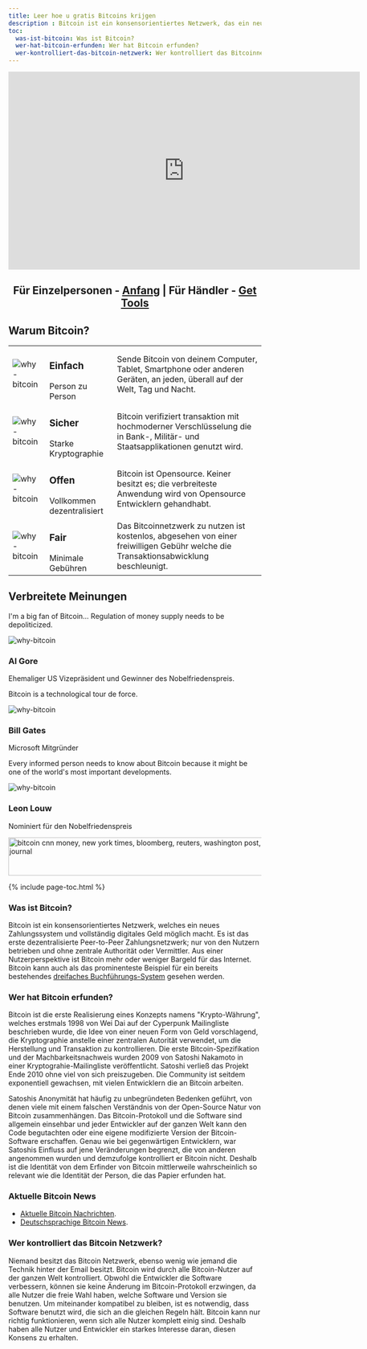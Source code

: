 ```yaml
---
title: Leer hoe u gratis Bitcoins krijgen
description : Bitcoin ist ein konsensorientiertes Netzwerk, das ein neues Zahlungssystem und voll digitales Geld ermöglicht.
toc:
  was-ist-bitcoin: Was ist Bitcoin?
  wer-hat-bitcoin-erfunden: Wer hat Bitcoin erfunden?
  wer-kontrolliert-das-bitcoin-netzwerk: Wer kontrolliert das Bitcoinnetzwerk?
---
```


<center><iframe width="700" height="394" src="https://www.youtube.com/embed/Gc2en3nHxA4" frameborder="0" allowfullscreen></iframe></center>

<center>
  <h2>Für Einzelpersonen - <a href="/de/anfang">Anfang</a> | Für Händler - <a href="/en/merchant-tools">Get Tools</a></h2>
</center>

<h2>Warum Bitcoin?</h2>
<table class="why-bitcoin">
	<tr>
		<td><img src="/images/icons/icon-why-easy.png" alt="why-bitcoin"></td>
		<td>
			<h3>Einfach</h3>
			Person zu Person
		</td>
		<td>
      Sende Bitcoin von deinem Computer, Tablet, Smartphone oder anderen Geräten, an jeden, überall auf der Welt, Tag und Nacht.
		</td>
	</tr>
	<tr>
		<td><img src="/images/icons/icon-why-secure.png" alt="why-bitcoin"></td>
		<td>
			<h3>Sicher</h3>
			Starke Kryptographie
		</td>
		<td>
      Bitcoin verifiziert transaktion mit hochmoderner Verschlüsselung die in Bank-, Militär- und Staatsapplikationen genutzt wird.
		</td>
	</tr>
	<tr>
		<td><img src="/images/icons/icon-why-open.png" alt="why-bitcoin"></td>
		<td>
			<h3>Offen</h3>
			Vollkommen dezentralisiert
		</td>
		<td>
      Bitcoin ist Opensource. Keiner besitzt es; die verbreiteste Anwendung wird von Opensource Entwicklern gehandhabt.
		</td>
	</tr>
	<tr>
		<td><img src="/images/icons/icon-why-fair.png" alt="why-bitcoin"></td>
		<td>
			<h3>Fair</h3>
  		Minimale Gebühren
		</td>
		<td>
      Das Bitcoinnetzwerk zu nutzen ist kostenlos, abgesehen von einer freiwilligen Gebühr welche die Transaktionsabwicklung beschleunigt.
		</td>
	</tr>
</table>

<p><h2>Verbreitete Meinungen</h2>
<div class="popular-opinion">
	<div>
		<div class="quote">
			<p>I'm a big fan of Bitcoin... Regulation of money supply needs to be depoliticized.</p>
		</div>
		<div class="person">
			<img src="/images/testimonials/al-gore.png" alt="why-bitcoin">
			<h3>Al Gore</h3>
      Ehemaliger US Vizepräsident und Gewinner des Nobelfriedenspreis.
		</div>
	</div>
	<div>
		<div class="quote">
			<p>Bitcoin is a technological tour de force.</p>
		</div>
		<div class="person">
			<img src="/images/testimonials/bill-gates.png" alt="why-bitcoin">
			<h3>Bill Gates</h3>
			Microsoft Mitgründer
		</div>
	</div>
	<div>
		<div class="quote">
			<p>Every informed person needs to know about Bitcoin because it might be one of the world's most important developments.</p>
		</div>
		<div class="person">
			<img src="/images/testimonials/leon-louw.png" alt="why-bitcoin">
			<h3>Leon Louw</h3>
			Nominiert für den Nobelfriedenspreis
		</div>
	</div>
</div>
<p></p>
<img src="/images/bitcoin-as-seen-on.png" alt="bitcoin cnn money, new york times, bloomberg, reuters, washington post, aljazeera, wired, wall street journal" width="700" height="76"/>

{% include page-toc.html %}

<h3 id="was-ist-bitcoin">Was ist Bitcoin?</h3>
<p>Bitcoin ist ein konsensorientiertes Netzwerk, welches ein neues Zahlungssystem und vollständig digitales Geld möglich macht. Es ist das erste dezentralisierte Peer-to-Peer Zahlungsnetzwerk; nur von den Nutzern betrieben und ohne zentrale Authorität oder Vermittler. Aus einer Nutzerperspektive ist Bitcoin mehr oder weniger Bargeld für das Internet. Bitcoin kann auch als das prominenteste Beispiel für ein bereits bestehendes <a href="http://financialcryptography.com/mt/archives/001325.html">dreifaches Buchführungs-System</a> gesehen werden.</p>

<h3 id="wer-hat-bitcoin-erfunden">Wer hat Bitcoin erfunden?</h3>
<p>Bitcoin ist die erste Realisierung eines Konzepts namens "Krypto-Währung", welches erstmals 1998 von Wei Dai auf der Cyperpunk Mailingliste beschrieben wurde, die Idee von einer neuen Form von Geld vorschlagend, die Kryptographie anstelle einer zentralen Autorität verwendet, um die Herstellung und Transaktion zu kontrollieren. Die erste Bitcoin-Spezifikation und der Machbarkeitsnachweis wurden 2009 von Satoshi Nakamoto in einer Kryptograhie-Mailingliste veröffentlicht. Satoshi verließ das Projekt Ende 2010 ohne viel von sich preiszugeben. Die Community ist seitdem exponentiell gewachsen, mit vielen Entwicklern die an Bitcoin arbeiten.</p>
<p>Satoshis Anonymität hat häufig zu unbegründeten Bedenken geführt, von denen viele mit einem falschen Verständnis von der Open-Source Natur von Bitcoin zusammenhängen. Das Bitcoin-Protokoll und die Software sind allgemein einsehbar und jeder Entwickler auf der ganzen Welt kann den Code begutachten oder eine eigene modifizierte Version der Bitcoin-Software erschaffen. Genau wie bei gegenwärtigen Entwicklern, war Satoshis Einfluss auf jene Veränderungen begrenzt, die von anderen angenommen wurden und demzufolge kontrolliert er Bitcoin nicht. Deshalb ist die Identität von dem Erfinder von Bitcoin mittlerweile wahrscheinlich so relevant wie die Identität der Person, die das Papier erfunden hat.</p>
<p>
<h3 id="aktuelle-bitcoin-news">Aktuelle Bitcoin News</h3>
<ul>
	<li><a href="http://www.btc-echo.de/">Aktuelle Bitcoin Nachrichten</a>.</li>
	<li><a href="https://coincierge.de/">Deutschsprachige Bitcoin News</a>.</li>
</ul>
</p>

<h3 id="wer-kontrolliert-das-bitcoin-netzwerk">Wer kontrolliert das Bitcoin Netzwerk?</h3>
<p>Niemand besitzt das Bitcoin Netzwerk, ebenso wenig wie jemand die Technik hinter der Email besitzt. Bitcoin wird durch alle Bitcoin-Nutzer auf der ganzen Welt kontrolliert. Obwohl die Entwickler die Software verbessern, können sie keine Änderung im Bitcoin-Protokoll erzwingen, da alle Nutzer die freie Wahl haben, welche Software und Version sie benutzen. Um miteinander kompatibel zu bleiben, ist es notwendig, dass Software benutzt wird, die sich an die gleichen Regeln hält. Bitcoin kann nur richtig funktionieren, wenn sich alle Nutzer komplett einig sind. Deshalb haben alle Nutzer und Entwickler ein starkes Interesse daran, diesen Konsens zu erhalten.</p>
